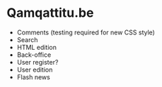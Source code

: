 Qamqattitu.be
=============

  * Comments (testing required for new CSS style)
  * Search
  * HTML edition
  * Back-office
  * User register?
  * User edition
  * Flash news
